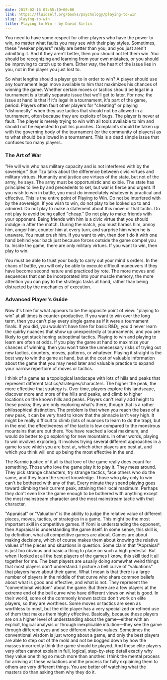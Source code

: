 ```yaml
---
date: 2017-02-16 07:55:19+00:00
link: https://fluidself.org/books/psychology/playing-to-win
slug: playing-to-win
title: Playing to Win - by David Sirlin
---
```


You need to have some respect for other players who have the power to win, no matter what faults you may see with their play styles. Sometimes, these "weaker players" really are better than you, and you just aren't admitting it. And if they aren't better, then you should not let them win. You should be recognizing and learning from your own mistakes, or you should be improving to catch up to them. Either way, the heart of the issue lies in you, not in the player you just lost to.

So what lengths should a player go to in order to win? A player should use any tournament legal move available to him that maximizes his chances of winning the game. Whether certain moves or tactics should be legal in a tournament is a totally separate issue that we'll get to later. For now, the issue at hand is that if it's legal in a tournament, it's part of the game, period. Players often fault other players for "cheating" or playing "dishonestly" when they use tactics that should not be allowed in a tournament, often because they are exploits of bugs. The player is never at fault. The player is merely trying to win with all tools available to him and should not be expected to pull his punches. Complaints should be taken up with the governing body of the tournament (or the community of players) as to what should be allowed in a tournament. This is a dead simple issue that confuses too many players.

### The Art of War

"He will win who has military capacity and is not interfered with by the sovereign." Sun Tzu talks about the difference between civic virtues and military virtues. Humanity and justice are virtues of the state, but not of the army, he says. The army must be opportunistic and exible. The state has principles to live by and precedents to set, but war is fierce and urgent. If you wish to win in battle, you must do immediately whatever is practical and effective. This is the entire point of Playing to Win. Do not be interfered with by the sovereign. If you wish to win, do not play to be looked up to and admired. Do not play to make a statement about this move or that tactic. Do not play to avoid being called "cheap." Do not play to make friends with your opponent. Being friends with him is a civic virtue that you should indulge in after the match. During the match, you must harass him, annoy him, anger him, counter him at every turn, and surprise him when he is unaware. You must crush him. If you want to win, then don't do it with one hand behind your back just because forces outside the game compel you to. Inside the game, there are only military virtues. If you want to win, then play to win.

You must be able to trust your body to carry out your mind's orders. In the chaos of battle, you will only be able to execute difficult maneuvers if they have become second nature and practiced by rote. The more moves and sequences that can be incorporated into your muscle memory, the more attention you can pay to the strategic tasks at hand, rather than being distracted by the mechanics of execution.

### Advanced Player's Guide

Now it's time for what appears to be the opposite point of view: "playing to win" at all times is counter-productive. If you want to win over the long term, then you can't play every single game as if it were a tournament finals. If you did, you wouldn't have time for basic R&D;, you'd never learn the quirky nuances that show up unexpectedly at tournaments, and you are likely to get stuck honing suboptimal tactics. Playing to win and playing to learn are often at odds. If you play the game at hand to maximize your chances of winning, then you won't take the unnecessary risks of trying out new tactics, counters, moves, patterns, or whatever. Playing it straight is the best way to win the game at hand, but at the cost of valuable information about the game that you may need later and valuable practice to expand your narrow repertoire of moves or tactics.

I think of a game as a topological landscape with lots of hills and peaks that represent different tactics/strategies/characters. The higher the peak, the more effective that strategy is. Over time, players explore this landscape, discover more and more of the hills and peaks, and climb to higher locations on the known hills and peaks. Players can't really add height to these peaks; they are only exploring what's there, though that is a rather philosophical distinction. The problem is that when you reach the base of a new peak, it can be very hard to know that the pinnacle isn't very high. It might be really difficult to climb (lots of nuances to learn to do the trap), but in the end, the effectiveness of the tactic is low compared to the monstrous mountains that are out there. You have reached a local maximum, and would do better to go exploring for new mountains. In other words, playing to win involves exploring. It involves trying several different approaches in a game to see which you are best at, which other players are best at, and which you think will end up being the most effective in the end.

The Karmic justice of it all is that love of the game really does count for something. Those who love the game play it to play it. They mess around. They pick strange characters, try strange tactics, face others who do the same, and they learn the secret knowledge. Those who play only to win can't be bothered with any of that. Every minute they spend playing goes toward climbing their current peak, attaining their local maximum. Perhaps they don't even like the game enough to be bothered with anything except the most mainstream character and the most mainstream tactic with that character.

"Appraisal" or "Valuation" is the ability to judge the relative value of different pieces, moves, tactics, or strategies in a game. This might be the most important skill in competitive games. If Yomi is understanding the opponent, then Appraisal is understanding the game itself. In some sense, this skill is, by definition, what all competitive games are about. Games are about making decisions, which of course makes them about knowing the relative values of the pieces and situations in question. Some claim that "Appraisal" is just too obvious and basic a thing to place on such a high pedestal. But when I looked at all the best players of the games I know, this skill tied it all together for me. The best players are usually doing somewhat weird things that most players don't understand. I picture a bell curve of "valuations" that players have about their game. What I mean is that there is a large number of players in the middle of that curve who share common beliefs about what is good and effective, and what is not. They represent the "conventional wisdom" about the game. But there are a few players at the extreme end of the bell curve who have different views on what is good. In their world, some of the commonly known tactics don't work on elite players, so they are worthless. Some moves or tactics are seen as worthless to most, but the elite player has a very specialized or refined use of them that makes them highly effective. Basically, because these players are on a higher level of understanding about the game—either with an explicit, logical analysis or through inexplicable intuition—they see the game through different eyes and see different relative values. Sometimes the conventional wisdom is just wrong about a game, and only the best players are able to step out of the mold and not be bogged down by how the masses incorrectly think the game should be played. And these elite players very often cannot explain in full, logical, step-by-step detail exactly why they value one thing so much more than another. I think the mental process for arriving at these valuations and the process for fully explaining them to others are very different things. You are better off watching what the masters do than asking them why they do it.
